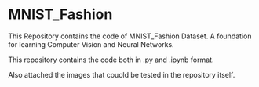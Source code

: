 # MNIST_Fashion
This Repository contains the code of MNIST_Fashion Dataset. A foundation for learning Computer Vision and Neural Networks.

This repository contains the code both in .py and .ipynb format.

Also attached the images that couold be tested in the repository itself.
